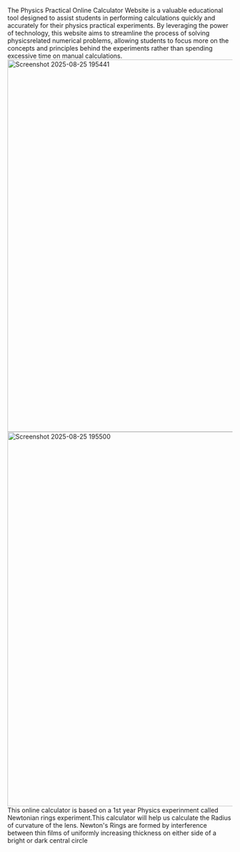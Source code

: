 The Physics Practical Online Calculator Website is a valuable educational tool  designed to assist students in performing calculations quickly and accurately for their physics practical experiments. By leveraging
the power of technology, this website aims to
streamline the process of solving physicsrelated numerical problems, allowing
students to focus more on the concepts and
principles behind the experiments rather
than spending excessive time on manual
calculations.
<img width="1621" height="834" alt="Screenshot 2025-08-25 195441" src="https://github.com/user-attachments/assets/9f8e8bb3-04fb-4dd5-8eba-9bbcc81c3e77" />
<img width="1613" height="839" alt="Screenshot 2025-08-25 195500" src="https://github.com/user-attachments/assets/fcce003d-a709-4a60-b451-b548b1f5b218" />
This online calculator is based on a 1st year Physics
experinment called Newtonian rings experiment.This
calculator will help us calculate the Radius of curvature of
the lens.
Newton's Rings are formed by interference between thin
films of uniformly increasing thickness on either side of a
bright or dark central circle

